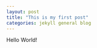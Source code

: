 ```yaml
---
layout: post
title: "This is my first post"
categories: jekyll general blog
---
```


Hello World!


